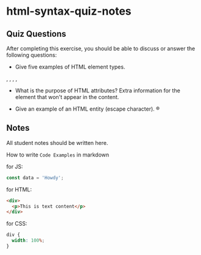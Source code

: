 # html-syntax-quiz-notes

## Quiz Questions

After completing this exercise, you should be able to discuss or answer the following questions:

- Give five examples of HTML element types.

<html>, <body>, <img>, <head>, <p>

- What is the purpose of HTML attributes?
  Extra information for the element that won't appear in the content.

- Give an example of an HTML entity (escape character).
  &reg;

## Notes

All student notes should be written here.

How to write `Code Examples` in markdown

for JS:

```javascript
const data = 'Howdy';
```

for HTML:

```html
<div>
  <p>This is text content</p>
</div>
```

for CSS:

```css
div {
  width: 100%;
}
```
